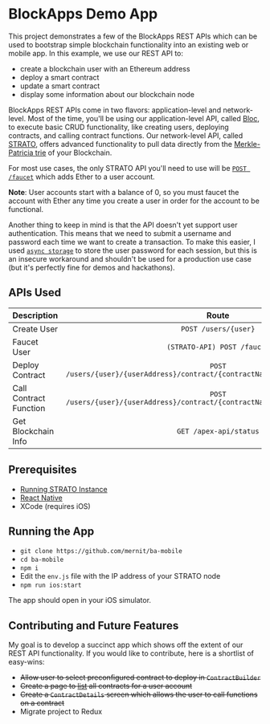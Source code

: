 # BlockApps Demo App

This project demonstrates a few of the BlockApps REST APIs which can be used to bootstrap simple blockchain functionality into an existing web or mobile app. In this example, we use our REST API to:

* create a blockchain user with an Ethereum address
* deploy a smart contract
* update a smart contract
* display some information about our blockchain node

BlockApps REST APIs come in two flavors: application-level and network-level. Most of the time, you'll be using our application-level API, called [Bloc](https://stratodev.blockapps.net/docs/?url=/bloc/v2.2/swagger.json), to execute basic CRUD functionality, like creating users, deploying contracts, and calling contract functions. Our network-level API, called [STRATO](https://stratodev.blockapps.net/docs/?url=/strato-api/eth/v1.2/swagger.json), offers advanced functionality to pull data directly from the [Merkle-Patricia trie](https://upload.wikimedia.org/wikipedia/commons/thumb/9/95/Hash_Tree.svg/1200px-Hash_Tree.svg.png) of your Blockchain. 

For most use cases, the only STRATO API you'll need to use will be [`POST /faucet`](https://stratodev.blockapps.net/docs/?url=/strato-api/eth/v1.2/swagger.json) which adds Ether to a user account.

**Note**: User accounts start with a balance of 0, so you must faucet the account with Ether any time you create a user in order for the account to be functional. 

Another thing to keep in mind is that the API doesn't yet support user authentication. This means that we need to submit a username and password each time we want to create a transaction. To make this easier, I used [`async storage`](https://facebook.github.io/react-native/docs/asyncstorage.html) to store the user password for each session, but this is an insecure workaround and shouldn't be used for a production use case (but it's perfectly fine for demos and hackathons).

## APIs Used

| Description           | Route   | Location  |
| ------------- |:-------------:| -----:|
| Create User      | `POST /users/{user}` | `src/screens/Confirmation` |
| Faucet User      | `(STRATO-API) POST /faucet` | `src/screens/Confirmation` |
| Deploy Contract      | `POST /users/{user}/{userAddress}/contract/{contractName}/{contractAddress}/call`      |   `src/screens/ContractBuilder` |
| Call Contract Function      | `POST /users/{user}/{userAddress}/contract/{contractName}/{contractAddress}/call`      |   `src/screens/ContractBuilder` |
| Get Blockchain Info | `GET /apex-api/status`      |    `src/components/Sidebar` |

## Prerequisites

* [Running STRATO Instance](https://github.com/blockapps/strato-getting-started/)
* [React Native](https://facebook.github.io/react-native/docs/getting-started.html)
* XCode (requires iOS) 

## Running the App

* `git clone https://github.com/mernit/ba-mobile`
* `cd ba-mobile`
* `npm i` 
* Edit the `env.js` file with the IP address of your STRATO node
* `npm run ios:start`

The app should open in your iOS simulator.

## Contributing and Future Features

My goal is to develop a succinct app which shows off the extent of our REST API functionality. If you would like to contribute, here is a shortlist of easy-wins:

* ~~Allow user to select preconfigured contract to deploy in `ContractBuilder`~~
* ~~Create a page to [list](https://facebook.github.io/react-native/docs/flatlist.html) all contracts for a user account~~
* ~~Create a `ContractDetails` screen which allows the user to call functions on a contract~~
* Migrate project to Redux 
